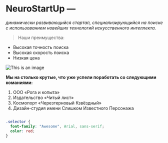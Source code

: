 # **NeuroStartUp** —
_динамически развивающийся стартап, специализирующийся на поиске с использованием новейших технологий искусственного интеллекта._

>Наши преимущества:
* Высокая точность поиска
* Высокая скорость поиска
* Низкая цена

![This is an image](https://camo.githubusercontent.com/79ee96a8b8fa098c44d1ca302006f24d008408a1c22fc13260437214d705a23d/68747470733a2f2f6e65746f6c6f67792d636f64652e6769746875622e696f2f6769742d686f6d65776f726b732f696e74726f64756374696f6e2f6173736574732f6c6f676f2e706e67)

**Мы на столько крутые, что уже успели поработать со следующими команиями:**

1.  ООО «Рога и копыта»
2. Издательство «Читый лист»
3. Космопорт «Черезтерновый Кзвёздный»
4. Дизайн-студия имени Слишком Известного Персонажа

```css

.selector {
  font-family: "Awesome", Arial, sans-serif;
  color: red;
}

```
